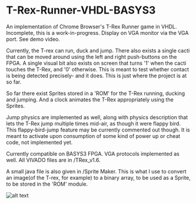 # T-Rex-Runner-VHDL-BASYS3

An implementation of Chrome Browser's T-Rex Runner game in VHDL. Incomplete, this is a work-in-progress. Display on VGA monitor via the VGA port. See demo video.

Currently, the T-rex can run, duck and jump. There also exists a single cacti that can be moved around using the left and right push-buttons on the FPGA. A single visual bit also exists on screen that turns '1' when the cacti touches the T-Rex, and '0' otherwise. This is meant to test whether contact is being detected precisely- and it does. This is just where the project is at so far.

So far there exist Sprites stored in a 'ROM' for the T-Rex running, ducking and jumping. And a clock animates the T-Rex appropriately using the Sprites. 

Jump physics are implemented as well, along with physics description that lets the T-Rex jump multiple times mid-air, as though it were flappy bird. This flappy-bird-jump feature may be currently commented out though. It is meant to activate upon consumption of some kind of power up or cheat code, not implemented yet.

Currently compatible on BASYS3 FPGA. VGA protocols implemented as well. All VIVADO files are in /TRex_v1.6.

A small java file is also given in /Sprite Maker. This is what I use to convert an image(of the T-rex, for example) to a binary array, to be used as a Sprite, to be stored in the 'ROM' module.

![alt text](https://github.com/taheranjary/T-Rex-Runner-VHDL-BASYS3/blob/main/Screenshot_1.png?raw=true)
